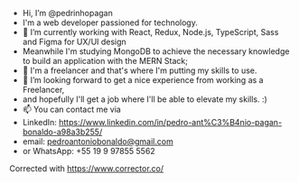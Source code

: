 - Hi, I’m @pedrinhopagan
- I'm a web developer passioned for technology.
- 🌱 I’m currently working with React, Redux, Node.js, TypeScript, Sass and Figma for UX/UI design
- Meanwhile I'm studying MongoDB to achieve the necessary knowledge to build an application with the MERN Stack;
- 💼 I'm a freelancer and that's where I'm putting my skills to use.
- 💞️ I’m looking forward to get a nice experience from working as a Freelancer,
- and hopefully I'll get a job where I'll be able to elevate my skills. :)
- 📫 You can contact me via
- LinkedIn: https://www.linkedin.com/in/pedro-ant%C3%B4nio-pagan-bonaldo-a98a3b255/
- email: pedroantoniobonaldo@gmail.com
- or WhatsApp: +55 19 9 97855 5562


Corrected with https://www.corrector.co/

<!---
pedrinhopagan/pedrinhopagan is a ✨ special ✨ repository because its `README.md` (this file) appears on your GitHub profile.
You can click the Preview link to take a look at your changes.
--->
